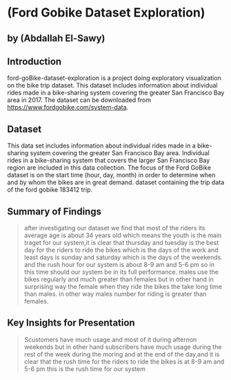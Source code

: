 # (Ford Gobike Dataset Exploration)
## by (Abdallah El-Sawy)

## Introduction
ford-goBike-dataset-exploration is a project doing exploratory visualization on the bike trip dataset. This dataset includes information about individual rides made in a bike-sharing system covering the greater San Francisco Bay area in 2017. The dataset can be downloaded from https://www.fordgobike.com/system-data.

## Dataset

> 
This data set includes information about individual rides made in a bike-sharing system covering the greater San Francisco Bay area. Individual rides in a bike-sharing system that covers the larger San Francisco Bay region are included in this data collection. The focus of the Ford GoBike dataset is on the start time (hour, day, month) in order to determine when and by whom the bikes are in great demand. dataset containing the trip data of the ford gobike 183412 trip.


## Summary of Findings

> after investigating our dataset we find that  most of the riders its average age is about 34 years old which means the youth is the main traget for our system,it is clear that thursday and tuesday is the best day for the riders to ride the bikes which is the days of the work and least days is sunday and saturday which is the days of the weekends. and the rush hour for our system is about  8-9 am and 5-6 pm so in this time should our system be in its full performance.
males use the bikes regularly and much greater than females but in other hand in surprising way the female when they ride the bikes the take long time than males. in other way males number for riding is greater than females.



## Key Insights for Presentation

> Scustomers have much usage and most of it during afternon weekends but in other hand subscribers have much usage during the rest of the week during the moring and at the end of the day,and it is clear that the rush time for the riders to ride the bikes is at 8-9 am and 5-6 pm this is the rush time for our system